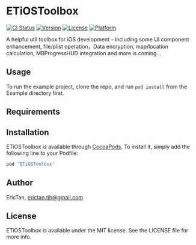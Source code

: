 # ETiOSToolbox

[![CI Status](http://img.shields.io/travis/EricTan/ETiOSToolbox.svg?style=flat)](https://travis-ci.org/EricTan/ETiOSToolbox)
[![Version](https://img.shields.io/cocoapods/v/ETiOSToolbox.svg?style=flat)](http://cocoapods.org/pods/ETiOSToolbox)
[![License](https://img.shields.io/cocoapods/l/ETiOSToolbox.svg?style=flat)](http://cocoapods.org/pods/ETiOSToolbox)
[![Platform](https://img.shields.io/cocoapods/p/ETiOSToolbox.svg?style=flat)](http://cocoapods.org/pods/ETiOSToolbox)

A helpful util toolbox for iOS development - Including some UI component enhancement, file/plist operation，Data encryption, map/location calculation, MBProgressHUD integration and more is coming...

## Usage

To run the example project, clone the repo, and run `pod install` from the Example directory first.

## Requirements

## Installation

ETiOSToolbox is available through [CocoaPods](http://cocoapods.org). To install
it, simply add the following line to your Podfile:

```ruby
pod "ETiOSToolbox"
```

## Author

EricTan, erictan.tjh@gmail.com

## License

ETiOSToolbox is available under the MIT license. See the LICENSE file for more info.
